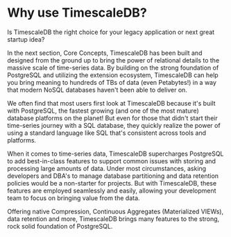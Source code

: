 # Why use TimescaleDB?

Is TimescaleDB the right choice for your legacy application or next great startup
idea?

In the next section, Core Concepts, TimescaleDB has been built
and designed from the ground up to bring the power of relational details to the
massive scale of time-series data. By building on the strong foundation of PostgreSQL
and utilizing the extension ecosystem, TimescaleDB can help you bring meaning to
hundreds of TBs of data (even Petabytes!) in a way that modern NoSQL databases
haven't been able to deliver on.

We often find that most users first look at TimescaleDB because it's
built with PostgreSQL, the fastest growing (and one of the most mature) database
platforms on the planet! But even for those that didn't start their time-series
journey with a SQL database, they quickly realize the power of using a standard
language like SQL that's consistent across tools and platforms.

When it comes to time-series data, TimescaleDB supercharges PostgreSQL to add
best-in-class features to support common issues with storing and processing large
amounts of data. Under most circumstances, asking developers and DBA's to
manage database partitioning and data retention policies would be a non-starter
for projects. But with TimescaleDB, these features are employed seamlessly and
easily, allowing your development team to focus on bringing value from the data.

Offering native Compression, Continuous Aggregates (Materialized VIEWs),
data retention and more, TimescaleDB brings many features to the strong, rock
solid foundation of PostgreSQL.
